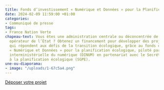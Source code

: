 ```yaml
---
title: Fonds d’investissement « Numérique et Données » pour la Planification écologique
date: 2024-02-09 11:59:00 +01:00
categories:
- Communiqué de presse
tags:
- France Nation Verte
chapeau-text: Vous êtes une administration centrale ou déconcentrée de l’État ou un
  opérateur de l’État ? Obtenez un financement pour développer des projets numériques
  qui répondent aux défis de la transition écologique, grâce au fonds d’investissement
  « Numérique et Données » pour la planification écologique, piloté par la direction
  interministérielle du numérique (DINUM) en partenariat avec le Secrétariat général
  à la planification écologique (SGPE).
une-ou-diaporama:
- image: "/uploads/1-67c5a4.png"
---
```


<div class="lien-important"><p><a href="https://numerique.gouv.fr/espace-presse/fonds-dinvestissement-numerique-et-donnees-pour-la-planification-ecologique/">Déposer votre projet</a></p></div>